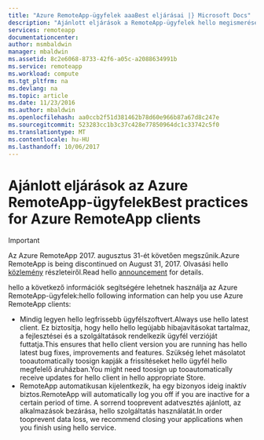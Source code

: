 ```yaml
---
title: "Azure RemoteApp-ügyfelek aaaBest eljárásai |} Microsoft Docs"
description: "Ajánlott eljárások a RemoteApp-ügyfelek hello megismerése"
services: remoteapp
documentationcenter: 
author: msmbaldwin
manager: mbaldwin
ms.assetid: 8c2e6068-8733-42f6-a05c-a2088634991b
ms.service: remoteapp
ms.workload: compute
ms.tgt_pltfrm: na
ms.devlang: na
ms.topic: article
ms.date: 11/23/2016
ms.author: mbaldwin
ms.openlocfilehash: aa0ccb2f51d381462b78d60e966b87a67d8c247e
ms.sourcegitcommit: 523283cc1b3c37c428e77850964dc1c33742c5f0
ms.translationtype: MT
ms.contentlocale: hu-HU
ms.lasthandoff: 10/06/2017
---
```

# <a name="best-practices-for-azure-remoteapp-clients"></a><span data-ttu-id="c353e-103">Ajánlott eljárások az Azure RemoteApp-ügyfelek</span><span class="sxs-lookup"><span data-stu-id="c353e-103">Best practices for Azure RemoteApp clients</span></span>
> [!IMPORTANT]
> <span data-ttu-id="c353e-104">Az Azure RemoteApp 2017. augusztus 31-ét követően megszűnik.</span><span class="sxs-lookup"><span data-stu-id="c353e-104">Azure RemoteApp is being discontinued on August 31, 2017.</span></span> <span data-ttu-id="c353e-105">Olvasási hello [közlemény](https://go.microsoft.com/fwlink/?linkid=821148) részleteiről.</span><span class="sxs-lookup"><span data-stu-id="c353e-105">Read hello [announcement](https://go.microsoft.com/fwlink/?linkid=821148) for details.</span></span>
> 
> 

<span data-ttu-id="c353e-106">hello a következő információk segítségére lehetnek használja az Azure RemoteApp-ügyfelek:</span><span class="sxs-lookup"><span data-stu-id="c353e-106">hello following information can help you use Azure RemoteApp clients:</span></span>

* <span data-ttu-id="c353e-107">Mindig legyen hello legfrissebb ügyfélszoftvert.</span><span class="sxs-lookup"><span data-stu-id="c353e-107">Always use hello latest client.</span></span> <span data-ttu-id="c353e-108">Ez biztosítja, hogy hello hello legújabb hibajavításokat tartalmaz, a fejlesztései és a szolgáltatások rendelkezik ügyfél verzióját futtatja.</span><span class="sxs-lookup"><span data-stu-id="c353e-108">This ensures that hello client version you are running has hello latest bug fixes, improvements and features.</span></span> <span data-ttu-id="c353e-109">Szükség lehet másolatot tooautomatically toosign kapják a frissítéseket hello ügyfél hello megfelelő áruházban.</span><span class="sxs-lookup"><span data-stu-id="c353e-109">You might need toosign up tooautomatically receive updates for hello client in hello appropriate Store.</span></span>
* <span data-ttu-id="c353e-110">RemoteApp automatikusan kijelentkezik, ha egy bizonyos ideig inaktív biztos.</span><span class="sxs-lookup"><span data-stu-id="c353e-110">RemoteApp will automatically log you off if you are inactive for a certain period of time.</span></span> <span data-ttu-id="c353e-111">A sorrend tooprevent adatvesztés ajánlott, az alkalmazások bezárása, hello szolgáltatás használatát.</span><span class="sxs-lookup"><span data-stu-id="c353e-111">In order tooprevent data loss, we recommend closing your applications when you finish using hello service.</span></span>

